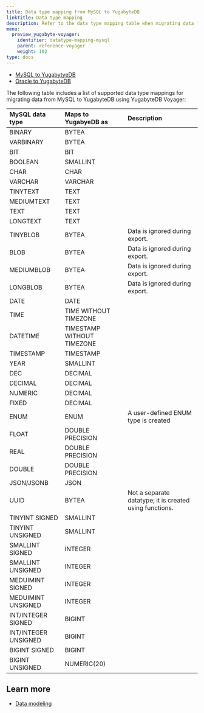 ```yaml
---
title: Data type mapping from MySQL to YugabyteDB
linkTitle: Data type mapping
description: Refer to the data type mapping table when migrating data from MySQL to YugabyteDB using YugabyteDB Voyager.
menu:
  preview_yugabyte-voyager:
    identifier: datatype-mapping-mysql
    parent: reference-voyager
    weight: 102
type: docs
---
```


<ul class="nav nav-tabs-alt nav-tabs-yb">
  <li class="active">
    <a href="../datatype-mapping-mysql/" class="nav-link">
      MySQL to YugabytyeDB
    </a>
  </li>
  <li>
    <a href="../datatype-mapping-oracle/" class="nav-link">
      Oracle to YugabyteDB
    </a>
  </li>
</ul>

The following table includes a list of supported data type mappings for migrating data from MySQL to YugabyteDB using YugabyteDB Voyager:

| MySQL data type | Maps to YugabyeDB as | Description |
| :-------------- | :------------------- | :---------- |
| BINARY | BYTEA |
| VARBINARY | BYTEA |
| BIT | BIT |
| BOOLEAN | SMALLINT |
| CHAR | CHAR |
| VARCHAR | VARCHAR |
| TINYTEXT | TEXT |
| MEDIUMTEXT | TEXT |
| TEXT | TEXT |
| LONGTEXT | TEXT |
| TINYBLOB | BYTEA | Data is ignored during export. |
| BLOB | BYTEA | Data is ignored during export. |
| MEDIUMBLOB | BYTEA | Data is ignored during export. |
| LONGBLOB | BYTEA | Data is ignored during export. |
| DATE | DATE |
| TIME | TIME WITHOUT TIMEZONE |
| DATETIME | TIMESTAMP WITHOUT TIMEZONE |
| TIMESTAMP | TIMESTAMP |
| YEAR | SMALLINT |
| DEC | DECIMAL |
| DECIMAL | DECIMAL |
|NUMERIC | DECIMAL |
| FIXED | DECIMAL |
| ENUM | ENUM | A user-defined ENUM type is created |
| FLOAT | DOUBLE PRECISION |
| REAL | DOUBLE PRECISION |
| DOUBLE | DOUBLE PRECISION |
| JSON/JSONB |JSON |
| UUID | BYTEA | Not a separate datatype; it is created using functions. |
| TINYINT SIGNED | SMALLINT |
| TINYINT UNSIGNED | SMALLINT |
| SMALLINT SIGNED | INTEGER |
| SMALLINT UNSIGNED | INTEGER |
| MEDUIMINT SIGNED | INTEGER |
| MEDUIMINT UNSIGNED | INTEGER |
| INT/INTEGER SIGNED | BIGINT |
| INT/INTEGER UNSIGNED | BIGINT |
| BIGINT SIGNED | BIGINT |
| BIGINT UNSIGNED | NUMERIC(20) |

## Learn more

- [Data modeling](../data-modeling)

